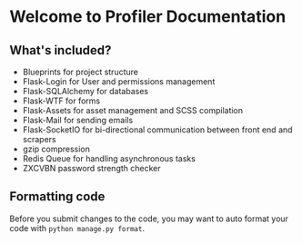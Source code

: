 # Welcome to Profiler Documentation

## What's included?

* Blueprints for project structure
* Flask-Login for User and permissions management
* Flask-SQLAlchemy for databases
* Flask-WTF for forms
* Flask-Assets for asset management and SCSS compilation
* Flask-Mail for sending emails
* Flask-SocketIO for bi-directional communication between front end and scrapers
* gzip compression
* Redis Queue for handling asynchronous tasks
* ZXCVBN password strength checker

## Formatting code

Before you submit changes to the code, you may want to auto format your code with `python manage.py format`.

